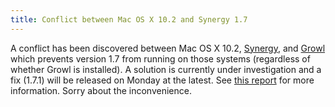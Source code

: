 ```yaml
---
title: Conflict between Mac OS X 10.2 and Synergy 1.7
---
```


A conflict has been discovered between Mac OS X 10.2, [Synergy](http://www.wincent.com/a/products/synergy-classic/), and [Growl](http://growl.info/) which prevents version 1.7 from running on those systems (regardless of whether Growl is installed). A solution is currently under investigation and a fix (1.7.1) will be released on Monday at the latest. See [this report](http://www.wincent.com/a/support/bugs/show_bug.cgi?id=123) for more information. Sorry about the inconvenience.
